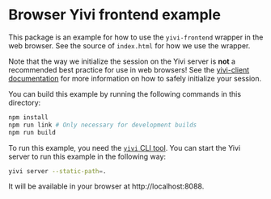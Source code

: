 # Browser Yivi frontend example

This package is an example for how to use the `yivi-frontend` wrapper in the
web browser. See the source of `index.html` for how we use the wrapper.

Note that the way we initialize the session on the Yivi server is **not** a
recommended best practice for use in web browsers! See the
[yivi-client documentation](../../../plugins/yivi-client) for more information
on how to safely initialize your session.

You can build this example by running the following commands in this directory:

```bash
npm install
npm run link # Only necessary for development builds
npm run build
```

To run this example, you need the [`yivi` CLI tool](https://github.com/privacybydesign/yivigo/releases/latest).
You can start the Yivi server to run this example in the following way:

```bash
yivi server --static-path=.
```

It will be available in your browser at http://localhost:8088.
